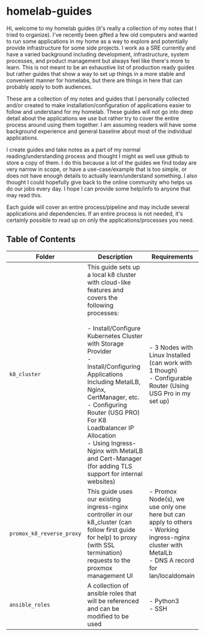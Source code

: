 # homelab-guides
Hi, welcome to my homelab guides (it's really a collection of my notes that I tried to organize). I've recently been gifted a few old computers and wanted to run some applications in my home as a way to explore and potentially provide infrastructure for some side projects. I work as a SRE currently and have a varied background including development, infrastructure, system processes, and product management but always feel like there's more to learn. This is not meant to be an exhaustive list of production ready guides but rather guides that show a way to set up things in a more stable and convenient manner for homelabs, but there are things in here that can probably apply to both audiences.

These are a collection of my notes and guides that I personally collected and/or created to make installation/configuration of applications easier to follow and understand for my homelab. These guides will not go into deep detail about the applications we use but rather try to cover the entire process around using them together. I am assuming readers will have some background experience and general baseline about most of the individual applications.

I create guides and take notes as a part of my normal reading/understanding process and thought I might as well use github to store a copy of them. I do this because a lot of the guides we find today are very narrow in scope, or have a use-case/example that is too simple, or does not have enough details to actually learn/understand something. I also thought I could hopefully give back to the online community who helps us do our jobs every day. I hope I can provide some help/info to anyone that may read this. 

Each guide will cover an entire process/pipeline and may include several applications and dependencies. If an entire process is not needed, it's certainly possible to read up on only the applications/processes you need.

## Table of Contents
| Folder | Description | Requirements |
| --- | --- | --- |
| `k8_cluster` | This guide sets up a local k8 cluster with cloud-like features and covers the following processes: <br/><br/> - Install/Configure Kubernetes Cluster with Storage Provider<br/> - Install/Configuring Applications Including MetalLB, Nginx, CertManager, etc. <br/> - Configuring Router (USG PRO) For K8 Loadbalancer IP Allocation <br/> - Using Ingress-Nginx with MetalLB and Cert-Manager (for adding TLS support for internal websites) <br/> | - 3 Nodes with Linux Installed (can work with 1 though) <br/>- Configurable Router (Using USG Pro in my set up) | 
| `promox_k8_reverse_proxy` | This guide uses our existing ingress-nginx controller in our k8_cluster (can follow first guide for help) to proxy (with SSL termination) requests to the proxmox management UI | - Promox Node(s), we use only one here but can apply to others <br/>- Working ingress-nginx cluster with MetalLb <br/>- DNS A record for lan/localdomain |
| `ansible_roles` | A collection of ansible roles that will be referenced and can be modified to be used | - Python3 <br/> - SSH |

